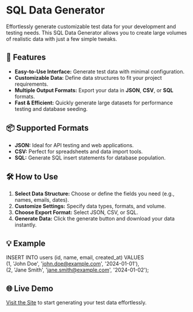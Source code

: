 # SQL Data Generator

Effortlessly generate customizable test data for your development and testing needs. This SQL Data Generator allows you to create large volumes of realistic data with just a few simple tweaks.

## 🚀 Features

- **Easy-to-Use Interface:** Generate test data with minimal configuration.
- **Customizable Data:** Define data structures to fit your project requirements.
- **Multiple Output Formats:** Export your data in **JSON**, **CSV**, or **SQL** formats.
- **Fast & Efficient:** Quickly generate large datasets for performance testing and database seeding.

## 📦 Supported Formats

- **JSON:** Ideal for API testing and web applications.
- **CSV:** Perfect for spreadsheets and data import tools.
- **SQL:** Generate SQL insert statements for database population.

## 🛠️ How to Use

1. **Select Data Structure:** Choose or define the fields you need (e.g., names, emails, dates).
2. **Customize Settings:** Specify data types, formats, and volume.
3. **Choose Export Format:** Select JSON, CSV, or SQL.
4. **Generate Data:** Click the generate button and download your data instantly.

## 💡 Example

INSERT INTO users (id, name, email, created_at) VALUES<br>
(1, 'John Doe', 'john.doe@example.com', '2024-01-01'),<br>
(2, 'Jane Smith', 'jane.smith@example.com', '2024-01-02');


## 🌐 Live Demo

[Visit the Site](https://julianpiedra.github.io/sqldatagenerator/) to start generating your test data effortlessly.



